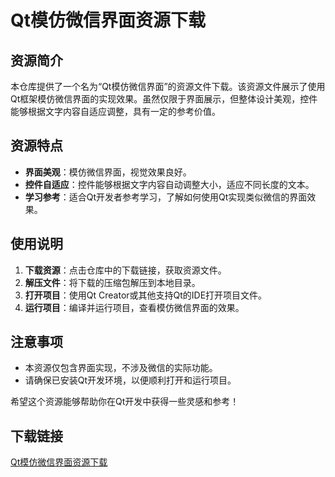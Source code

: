 # Qt模仿微信界面资源下载

## 资源简介

本仓库提供了一个名为“Qt模仿微信界面”的资源文件下载。该资源文件展示了使用Qt框架模仿微信界面的实现效果。虽然仅限于界面展示，但整体设计美观，控件能够根据文字内容自适应调整，具有一定的参考价值。

## 资源特点

- **界面美观**：模仿微信界面，视觉效果良好。
- **控件自适应**：控件能够根据文字内容自动调整大小，适应不同长度的文本。
- **学习参考**：适合Qt开发者参考学习，了解如何使用Qt实现类似微信的界面效果。

## 使用说明

1. **下载资源**：点击仓库中的下载链接，获取资源文件。
2. **解压文件**：将下载的压缩包解压到本地目录。
3. **打开项目**：使用Qt Creator或其他支持Qt的IDE打开项目文件。
4. **运行项目**：编译并运行项目，查看模仿微信界面的效果。

## 注意事项

- 本资源仅包含界面实现，不涉及微信的实际功能。
- 请确保已安装Qt开发环境，以便顺利打开和运行项目。

希望这个资源能够帮助你在Qt开发中获得一些灵感和参考！

## 下载链接

[Qt模仿微信界面资源下载](https://pan.quark.cn/s/aa8e3ee03b7a)